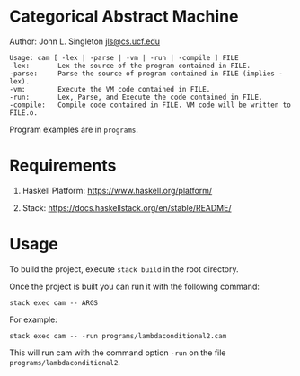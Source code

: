 Categorical Abstract Machine
============================

Author: John L. Singleton <jls@cs.ucf.edu>

```
Usage: cam [ -lex | -parse | -vm | -run | -compile ] FILE
-lex:    	Lex the source of the program contained in FILE.
-parse:		Parse the source of program contained in FILE (implies -lex).
-vm:		Execute the VM code contained in FILE.
-run:       Lex, Parse, and Execute the code contained in FILE.
-compile:   Compile code contained in FILE. VM code will be written to FILE.o. 
```

Program examples are in `programs`.

Requirements
============

1. Haskell Platform: https://www.haskell.org/platform/

2. Stack: https://docs.haskellstack.org/en/stable/README/

Usage 
=====

To build the project, execute `stack build` in the root directory.

Once the project is built you can run it with the following command: 

`stack exec cam -- ARGS`

For example:

`stack exec cam -- -run programs/lambdaconditional2.cam`

This will run cam with the command option `-run` on the file `programs/lambdaconditional2`.


